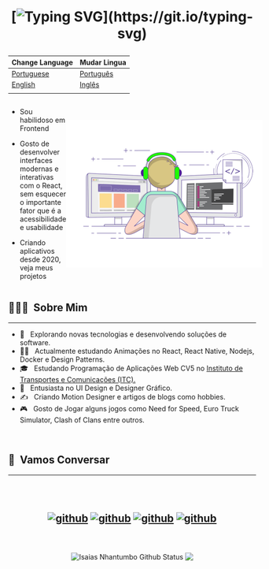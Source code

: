 <h1 align="center">

[![Typing SVG](https://readme-typing-svg.herokuapp.com?font=Fira+code&color=%234C8EDA&center=true&vCenter=true&multiline=true&width=600&height=200&lines=Welcome+to+my+Github+page!;Hi%2C+I'm+Isaias+Nhantumbo!;A+student+in+love+with;Software+development%2C;Entrepreneurship+in+;Mozambique!)](https://git.io/typing-svg)

</h1>

| Change Language            | Mudar Lingua              |
| -------------------------- | ------------------------- |
| [Portuguese](README_pt.md) | [Português](README_pt.md) |
| [English](README.md)       | [Inglês](README.md)       |
|                            |  

<div style="display:flex; align-items:center;">



<div>

- Sou habilidoso em Frontend
  
- Gosto de desenvolver interfaces modernas e interativas com o React, sem esquecer o importante fator que é a acessibilidade e usabilidade


- Criando aplicativos desde 2020, veja meus projetos
  
</div>
  
<img align="right" width="400" alt="GIF" src="https://raw.githubusercontent.com/devSouvik/devSouvik/master/gif3.gif" />

</div>



## 👨🏻‍💻 &nbsp;Sobre Mim
  ---

- 🚀 &nbsp; Explorando novas tecnologias e desenvolvendo soluções de software.
- 👨‍💻 &nbsp; Actualmente estudando Animações no React, React Native, Nodejs, Docker e Design Patterns.
- 🎓 &nbsp; Estudando Programação de Aplicações Web CV5 no
  <a target_blank href="https://www.itc.ac.mz">Instituto de Transportes e Comunicações (ITC).</a>
- 🎨 &nbsp; Entusiasta no UI Design  e Designer Gráfico.
- ✍️ &nbsp; Criando Motion Designer e artigos de blogs como hobbies.
- 🎮 &nbsp; Gosto de Jogar alguns jogos como Need for Speed, Euro Truck Simulator, Clash of Clans entre outros.

<br/>


## 🤙 &nbsp;Vamos Conversar
---

<h2 align="center">
<br>

[![github](https://img.shields.io/badge/LinkedIn-green?style=for-the-badge&logo=linkedin&color=0D1116&logoColor=4C8EDA)](https://www.linkedin.com/in/isaias-nhantumbo-junior-733bb619b)
[![github](https://img.shields.io/badge/-Gmail-green?style=for-the-badge&logo=gmail&color=0D1116&logoColor=4C8EDA)](mailto:isaiasnhantumbo54@gmail.com)
[![github](https://img.shields.io/badge/Instagram-blue?style=for-the-badge&logo=instagram&color=0D1116&logoColor=4C8EDA)](https://www.instagram.com/isaias_nhantumbo/)
[![github](https://img.shields.io/badge/Youtube-blue?style=for-the-badge&logo=youtube&color=0D1116&logoColor=4C8EDA)](https://www.youtube.com/channel/UCOyeYkH0MwJ6RrXTcEFFdAQ?view_as=subscriber)

</h2>



<br>

<br>
<div align="center">
	<img align="center" height="180em" src="https://github-readme-stats.vercel.app/api?username=isaiasnhantumbo&show_icons=true&theme=github_dark" alt="Isaias Nhantumbo Github Status">

  <img align="center" height="180em" src="https://github-readme-stats.vercel.app/api/top-langs/?username=isaiasnhantumbo&layout=compact&langs_count=7&theme=github_dark" />

</div>

<br>

